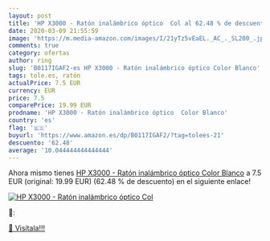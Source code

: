 ```yaml
---
layout: post
title: 'HP X3000 - Ratón inalámbrico óptico  Col al 62.48 % de descuento'
date: 2020-03-09 21:55:59
image: 'https://m.media-amazon.com/images/I/21yTz5vEaEL._AC_._SL200_.jpg'
comments: true
category: ofertas
author: ring
slug: 'B0117IGAF2-es HP X3000 - Ratón inalámbrico óptico Color Blanco'
tags: tole.es, ratón
actualPrice: 7.5 EUR
currency: EUR
price: 7.5
comparePrice: 19.99 EUR
prodname: 'HP X3000 - Ratón inalámbrico óptico  Color Blanco'
country: 'es'
flag: '🇪🇸'
buyurl: 'https://www.amazon.es/dp/B0117IGAF2/?tag=tolees-21'
descuento: '62.48'
average: '10.044444444444444'
---
```


Ahora mismo tienes [HP X3000 - Ratón inalámbrico óptico  Color Blanco](https://www.amazon.es/dp/B0117IGAF2/?tag=tolees-21) a 7.5 EUR (original: 19.99 EUR) (62.48 %  de descuento) en el siguiente enlace!

[![HP X3000 - Ratón inalámbrico óptico  Col](https://m.media-amazon.com/images/I/21yTz5vEaEL._AC_._SL200_.jpg)](https://www.amazon.es/dp/B0117IGAF2/?tag=tolees-21)

🔎:


[🛒 Visítala!!!](https://www.amazon.es/dp/B0117IGAF2/?tag=tolees-21)
